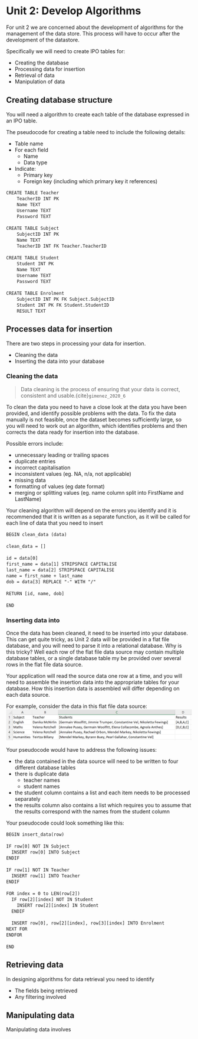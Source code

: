 # Unit 2: Develop Algorithms

For unit 2 we are concerned about the development of algorithms for the management of the data store. This process will have to occur after the development of the datastore.

Specifically we will need to create IPO tables for:
- Creating the database
- Processing data for insertion
- Retrieval of data
- Manipulation of data

## Creating database structure
You will need a algorithm to create each table of the database expressed in an IPO table.

The pseudocode for creating a table need to include the following details:
- Table name
- For each field
  - Name
  - Data type
- Indicate:
  - Primary key
  - Foreign key (including which primary key it references)

```
CREATE TABLE Teacher
    TeacherID INT PK
    Name TEXT
    Username TEXT
    Password TEXT

CREATE TABLE Subject
    SubjectID INT PK
    Name TEXT
    TeacherID INT FK Teacher.TeacherID

CREATE TABLE Student
    Student INT PK
    Name TEXT
    Username TEXT
    Password TEXT

CREATE TABLE Enrolment
    SubjectID INT PK FK Subject.SubjectID
    Student INT PK FK Student.StudentID
    RESULT TEXT
```

## Processes data for insertion
There are two steps in processing your data for insertion.
- Cleaning the data
- Inserting the data into your database

### Cleaning the data
> Data cleaning is the process of ensuring that your data is correct, consistent and usable.{cite}`gimenez_2020_6`

To clean the data you need to have a close look at the data you have been provided, and identify possible problems with the data. To fix the data manually is not feasible, once the dataset becomes sufficiently large, so you will need to work out an algorithm, which identifies problems and then corrects the data ready for insertion into the database.

Possible errors include:
- unnecessary leading or trailing spaces
- duplicate entries
- incorrect capitalisation
- inconsistent values (eg. NA, n/a, not applicable)
- missing data
- formatting of values (eg date format)
- merging or splitting values (eg. name column split into FirstName and LastName)

Your cleaning algorithm will depend on the errors you identify and it is recommended that it is written as a separate function, as it will be called for each line of data that you need to insert

```
BEGIN clean_data (data)

clean_data = []

id = data[0]
first_name = data[1] STRIPSPACE CAPITALISE
last_name = data[2] STRIPSPACE CAPITALISE
name = first_name + last_name
dob = data[3] REPLACE "-" WITH "/"

RETURN [id, name, dob]

END
```

### Inserting data into
Once the data has been cleaned, it need to be inserted into your database. This can get quite tricky, as Unit 2 data will be provided in a flat file database, and you will need to parse it into a relational database. Why is this tricky? Well each row of the flat file data source may contain multiple database tables, or a single database table my be provided over several rows in the flat file data source.

Your application will read the source data one row at a time, and you will need to assemble the insertion data into the appropriate tables for your database. How this insertion data is assembled will differ depending on each data source.

For example, consider the data in this flat file data source:
![FF Database](../assets/sample_data.png)

Your pseudocode would have to address the following issues:
- the data contained in the data source will need to be written to four different database tables
- there is duplicate data
  - teacher names
  - student names
- the student column contains a list and each item needs to be processed separately
- the results column also contains a list which requires you to assume that the results correspond with the names from the student column

Your pseudocode could look something like this:

```
BEGIN insert_data(row)

IF row[0] NOT IN Subject
  INSERT row[0] INTO Subject
ENDIF

IF row[1] NOT IN Teacher
  INSERT row[1] INTO Teacher
ENDIF

FOR index = 0 to LEN(row[2])
  IF row[2][index] NOT IN Student
    INSERT row[2][index] IN Student
  ENDIF

  INSERT row[0], row[2][index], row[3][index] INTO Enrolment
NEXT FOR
ENDFOR

END 
```

## Retrieving data
In designing algorithms for data retrieval you need to identify
- The fields being retrieved
- Any filtering involved


## Manipulating data 
Manipulating data involves

